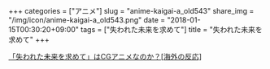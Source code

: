 +++
categories = ["アニメ"]
slug = "anime-kaigai-a_old543"
share_img = "/img/icon/anime-kaigai-a_old543.png"
date = "2018-01-15T00:30:20+09:00"
tags = ["失われた未来を求めて"]
title = "失われた未来を求めて"
+++



<a href="http://blog.livedoor.jp/honnyaku_blog/archives/41173248.html" rel="nofollow" target="_blank" title="「失われた未来を求めて」はCGアニメなのか？[海外の反応]">「失われた未来を求めて」はCGアニメなのか？[海外の反応]</a>
